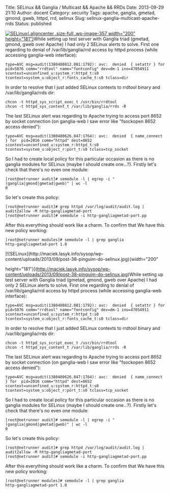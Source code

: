 Title: SELinux && Ganglia / Multicast && Apache && RRDs
Date: 2013-09-29 21:10
Author: docent
Category: security
Tags: apache, ganglia, gmetad, gmond, gweb, httpd, rrd, selinux
Slug: selinux-ganglia-multicast-apache-rrds
Status: published

<!--:en-->

[![SELinux](http://maciek.lasyk.info/sysop/wp-content/uploads/2013/09/post-38-pinguim-do-selinux.jpg){.aligncenter
.size-full .wp-image-357 width="200"
height="181"}](http://maciek.lasyk.info/sysop/wp-content/uploads/2013/09/post-38-pinguim-do-selinux.jpg)While
setting up test server with Ganglia triad (gmetad, gmond, gweb over
Apache) I had only 2 SELinux alerts to solve. First one regarding to
denial of /var/lib/ganglia/rrd access by httpd process (while accessing
ganglia-web interface):

``` {.toolbar:1 .striped:false .marking:false .ranges:false .nums:false .nums-toggle:false .wrap:true .wrap-toggle:false .lang:default .decode:true}
type=AVC msg=audit(1380480812.081:1792): avc:  denied  { setattr } for  pid=5876 comm="rrdtool" name="fontconfig" dev=dm-1 ino=47054911 scontext=unconfined_u:system_r:httpd_t:s0 tcontext=system_u:object_r:fonts_cache_t:s0 tclass=dir
```

In order to resolve that I just added SELinux contexts to rrdtool binary
and /var/lib/ganglia/rrds dir:

``` {.toolbar:1 .striped:false .marking:false .ranges:false .nums:false .nums-toggle:false .wrap:true .lang:default .decode:true}
chcon -t httpd_sys_script_exec_t /usr/bin/rrdtool
chcon -t httpd_sys_content_t /var/lib/ganglia/rrds -R
```

The last SELinux alert was regarding to Apache trying to access port
8652 by socket connection (on ganglia-web I saw error like "fsockopen
8652 access denied"):

``` {.toolbar:1 .striped:false .marking:false .ranges:false .nums:false .nums-toggle:false .wrap:true .lang:default .decode:true}
type=AVC msg=audit(1380480626.847:1764): avc:  denied  { name_connect } for  pid=2016 comm="httpd" dest=8652 scontext=unconfined_u:system_r:httpd_t:s0 tcontext=system_u:object_r:port_t:s0 tclass=tcp_socket
```

So I had to create local policy for this particular occasion as there is
no ganglia modules for SELinux (maybe I should create one...?). Firstly
let's check that there's no even one module:

``` {.toolbar:1 .striped:false .marking:false .ranges:false .nums:false .nums-toggle:false .wrap:true .lang:default .decode:true}
[root@netrunner audit]# semodule -l | egrep -i "(ganglia|gmond|gmetad|gweb)" | wc -l
0
```

So let's create this policy:

``` {.toolbar:1 .striped:false .marking:false .ranges:false .nums:false .nums-toggle:false .wrap:true .lang:default .decode:true}
[root@netrunner audit]# grep httpd /var/log/audit/audit.log | audit2allow -M http-gangliagmetad-port
[root@netrunner audit]# semodule -i http-gangliagmetad-port.pp
```

After this everything should work like a charm. To confirm that We have
this new policy working:

``` {.toolbar:1 .striped:false .marking:false .ranges:false .nums:false .nums-toggle:false .wrap:true .lang:default .decode:true}
[root@netrunner modules]# semodule -l | grep ganglia
http-gangliagmetad-port 1.0
```

<!--:--><!--:pl-->[![SELinux](http://maciek.lasyk.info/sysop/wp-content/uploads/2013/09/post-38-pinguim-do-selinux.jpg){width="200"
height="181"}](http://maciek.lasyk.info/sysop/wp-content/uploads/2013/09/post-38-pinguim-do-selinux.jpg)While
setting up test server with Ganglia triad (gmetad, gmond, gweb over
Apache) I had only 2 SELinux alerts to solve. First one regarding to
denial of /var/lib/ganglia/rrd access by httpd process (while accessing
ganglia-web interface):

    type=AVC msg=audit(1380480812.081:1792): avc:  denied  { setattr } for  pid=5876 comm="rrdtool" name="fontconfig" dev=dm-1 ino=47054911 scontext=unconfined_u:system_r:httpd_t:s0 tcontext=system_u:object_r:fonts_cache_t:s0 tclass=dir

In order to resolve that I just added SELinux contexts to rrdtool binary
and /var/lib/ganglia/rrds dir:

    chcon -t httpd_sys_script_exec_t /usr/bin/rrdtool
    chcon -t httpd_sys_content_t /var/lib/ganglia/rrds -R

The last SELinux alert was regarding to Apache trying to access port
8652 by socket connection (on ganglia-web I saw error like "fsockopen
8652 access denied"):

    type=AVC msg=audit(1380480626.847:1764): avc:  denied  { name_connect } for  pid=2016 comm="httpd" dest=8652 scontext=unconfined_u:system_r:httpd_t:s0 tcontext=system_u:object_r:port_t:s0 tclass=tcp_socket

So I had to create local policy for this particular occasion as there is
no ganglia modules for SELinux (maybe I should create one...?). Firstly
let's check that there's no even one module:

    [root@netrunner audit]# semodule -l | egrep -i "(ganglia|gmond|gmetad|gweb)" | wc -l
    0

So let's create this policy:

    [root@netrunner audit]# grep httpd /var/log/audit/audit.log | audit2allow -M http-gangliagmetad-port
    [root@netrunner audit]# semodule -i http-gangliagmetad-port.pp

After this everything should work like a charm. To confirm that We have
this new policy working:

``` {.crayon-selected}
[root@netrunner modules]# semodule -l | grep ganglia
http-gangliagmetad-port 1.0
```

<!--:-->
